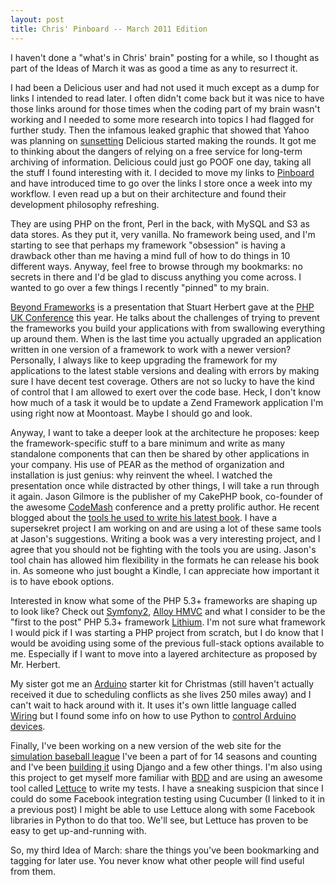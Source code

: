 ```yaml
---
layout: post
title: Chris' Pinboard -- March 2011 Edition
---
```

I haven't done a "what's in Chris' brain" posting for a while, so I
thought as part of the Ideas of March it was as good a time as any
to resurrect it.

I had been a Delicious user and had not used it much except as a
dump for links I intended to read later. I often didn't come back
but it was nice to have those links around for those times when the
coding part of my brain wasn't working and I needed to some more
research into topics I had flagged for further study. Then the
infamous leaked graphic that showed that Yahoo was planning on
[sunsetting](http://en.wikipedia.org/wiki/Application_sunsetting)
Delicious started making the rounds. It got me to thinking about
the dangers of relying on a free service for long-term archiving of
information. Delicious could just go POOF one day, taking all the
stuff I found interesting with it. I decided to move my links to
[Pinboard](http://pinboard.in/u:grumpycanuck) and have introduced
time to go over the links I store once a week into my workflow. I
even read up a but on their architecture and found their
development philosophy refreshing.

They are using PHP on the front, Perl in the back, with MySQL and
S3 as data stores. As they put it, very vanilla. No framework being
used, and I'm starting to see that perhaps my framework "obsession"
is having a drawback other than me having a mind full of how to do
things in 10 different ways. Anyway, feel free to browse through my
bookmarks: no secrets in there and I'd be glad to discuss anything
you come across. I wanted to go over a few things I recently
"pinned" to my brain.

[Beyond Frameworks](http://vimeo.com/21145583) is a presentation
that Stuart Herbert gave at the
[PHP UK Conference](http://phpconference.co.uk/) this year. He
talks about the challenges of trying to prevent the frameworks you
build your applications with from swallowing everything up around
them. When is the last time you actually upgraded an application
written in one version of a framework to work with a newer version?
Personally, I always like to keep upgrading the framework for my
applications to the latest stable versions and dealing with errors
by making sure I have decent test coverage. Others are not so lucky
to have the kind of control that I am allowed to exert over the
code base. Heck, I don't know how much of a task it would be to
update a Zend Framework application I'm using right now at
Moontoast. Maybe I should go and look.

Anyway, I want to take a deeper look at the architecture he
proposes: keep the framework-specific stuff to a bare minimum and
write as many standalone components that can then be shared by
other applications in your company. His use of PEAR as the method
of organization and installation is just genius: why reinvent the
wheel. I watched the presentation once while distracted by other
things, I will take a run through it again. Jason Gilmore is the
publisher of my CakePHP book, co-founder of the awesome
[CodeMash](http://codemash.org) conference and a pretty prolific
author. He recent blogged about the
[tools he used to write his latest book](http://www.wjgilmore.com/blog/entry/why_i_published_easy_php_websites_with_the_zend_framework_using_docboo).
I have a supersekret project I am working on and are using a lot of
these same tools at Jason's suggestions. Writing a book was a very
interesting project, and I agree that you should not be fighting
with the tools you are using. Jason's tool chain has allowed him
flexibility in the formats he can release his book in. As someone
who just bought a Kindle, I can appreciate how important it is to
have ebook options.

Interested in know what some of the PHP 5.3+ frameworks are shaping
up to look like? Check out
[Symfony2](http://www.slideshare.net/hhamon/symfony2-introduction-7237021),
[Alloy HMVC](http://www.slideshare.net/vlucas/alloy-hmvc-php-framework)
and what I consider to be the "first to the post" PHP 5.3+
framework [Lithium](http://lithify.me/). I'm not sure what
framework I would pick if I was starting a PHP project from
scratch, but I do know that I would be avoiding using some of the
previous full-stack options available to me. Especially if I want
to move into a layered architecture as proposed by Mr. Herbert.

My sister got me an [Arduino](http://arduino.cc) starter kit for
Christmas (still haven't actually received it due to scheduling
conflicts as she lives 250 miles away) and I can't wait to hack
around with it. It uses it's own little language called
[Wiring](http://wiring.org.co/) but I found some info on how to use
Python to [control Arduino devices](http://www.pyaler.org/).

Finally, I've been working on a new version of the web site for the
[simulation baseball league](http://www.ibl.org) I've been a part
of for 14 seasons and counting and I've been
[building it](https://github.com/chartjes/ibl) using Django and a
few other things. I'm also using this project to get myself more
familiar with
[BDD](http://en.wikipedia.org/wiki/Behavior_driven_development) and
are using an awesome tool called [Lettuce](http://lettuce.it) to
write my tests. I have a sneaking suspicion that since I could do
some Facebook integration testing using Cucumber (I linked to it in
a previous post) I might be able to use Lettuce along with some
Facebook libraries in Python to do that too. We'll see, but Lettuce
has proven to be easy to get up-and-running with.

So, my third Idea of March: share the things you've been
bookmarking and tagging for later use. You never know what other
people will find useful from them.
